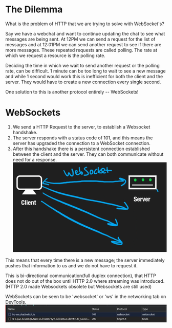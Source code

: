 # The Dilemma

What is the problem of HTTP that we are trying to solve with WebSocket's?

Say we have a webchat and want to continue updating the chat to see what messages are being sent. At 12PM we can send a request for the list of messages and at 12:01PM we can send another request to see if there are more messages. These repeated requests are called polling. The rate at which we request a resource is the polling rate.

Deciding the time in which we wait to send another request or the polling rate, can be difficult. 1 minute can be too long to wait to see a new message and while 1 second would work this is inefficient for both the client and the server. They would have to create a new connection every single second.

One solution to this is another protocol entirely -- WebSockets!

# WebSockets

1. We send a HTTP Request to the server, to establish a Websocket handshake.
2. The server responds with a status code of 101, and this means the server has upgraded the connection to a WebSocket connection.
3. After this handshake there is a persistent connection established between the client and the server. They can both communicate without need for a response.
   ![](assets/fcc206bc61ad03f00c2c8f578b52c955.png)

This means that every time there is a new message; the server immediately pushes that information to us and we do not have to request it.

This is bi-directional communication(full duplex connection), that HTTP does not do out of the box until HTTP 2.0 where streaming was introduced. (HTTP 2.0 made Websockets obsolete but Websockets are still used)

WebSockets can be seen to be 'websocket' or 'ws' in the networking tab on DevTools.
![](assets/63dcd1a689116c34926ac354ffb6872c.png)
